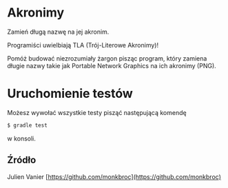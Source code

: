 # Akronimy

Zamień długą nazwę na jej akronim.

Programiści uwielbiają TLA (Trój-Literowe Akronimy)!

Pomóż budować niezrozumiały żargon pisząc program, który zamiena długie nazwy 
takie jak Portable Network Graphics na ich akronimy (PNG).

# Uruchomienie testów

Możesz wywołać wszystkie testy pisząć następującą komendę

```sh
$ gradle test
```

w konsoli.

## Źródło

Julien Vanier [https://github.com/monkbroc](https://github.com/monkbroc)

